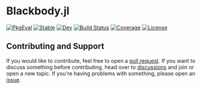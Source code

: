# Blackbody.jl

[![PkgEval](https://juliaci.github.io/NanosoldierReports/pkgeval_badges/B/Blackbody.svg)](https://juliaci.github.io/NanosoldierReports/pkgeval_badges/report.html)
[![Stable](https://img.shields.io/badge/docs-stable-blue.svg)](https://JuliaAstro.github.io/Blackbody.jl/stable)
[![Dev](https://img.shields.io/badge/docs-dev-blue.svg)](https://JuliaAstro.github.io/Blackbody.jl/dev)
[![Build Status](https://github.com/JuliaAstro/Blackbody.jl/actions/workflows/CI.yml/badge.svg?branch=main)](https://github.com/JuliaAstro/Blackbody.jl/actions/workflows/CI.yml?query=branch%3Amain)
[![Coverage](https://codecov.io/gh/JuliaAstro/Blackbody.jl/branch/main/graph/badge.svg)](https://codecov.io/gh/JuliaAstro/Blackbody.jl)
[![License](https://img.shields.io/github/license/JuliaAstro/Blackbody.jl?color=yellow)](LICENSE)

## Contributing and Support

If you would like to contribute, feel free to open a [pull request](https://github.com/JuliaAstro/Blackbody.jl/pulls). If you want to discuss something before contributing, head over to [discussions](https://github.com/JuliaAstro/Blackbody.jl/discussions) and join or open a new topic. If you're having problems with something, please open an [issue](https://github.com/JuliaAstro/Blackbody.jl/issues).
